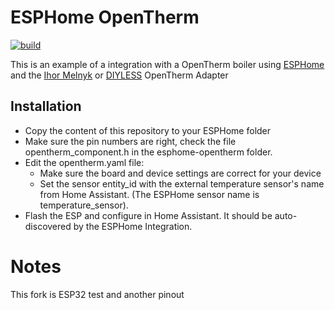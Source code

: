 # ESPHome OpenTherm

[![build](https://github.com/rsciriano/ESPHome-OpenTherm/actions/workflows/build.yml/badge.svg)](https://github.com/rsciriano/ESPHome-OpenTherm/actions/workflows/build.yml)

This is an example of a integration with a OpenTherm boiler using [ESPHome](https://esphome.io/) and the [Ihor Melnyk](http://ihormelnyk.com/opentherm_adapter) or [DIYLESS](https://diyless.com/product/esp8266-thermostat-shield) OpenTherm Adapter 

## Installation
- Copy the content of this repository to your ESPHome folder
- Make sure the pin numbers are right, check the file opentherm_component.h in the esphome-opentherm folder.
- Edit the opentherm.yaml file:
    - Make sure the board and device settings are correct for your device
    - Set the sensor entity_id with the external temperature sensor's name from Home Assistant. (The ESPHome sensor name is temperature_sensor).
- Flash the ESP and configure in Home Assistant. It should be auto-discovered by the ESPHome Integration.

# Notes

This fork is ESP32 test and another pinout
